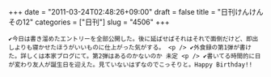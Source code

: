+++
date = "2011-03-24T02:48:26+09:00"
draft = false
title = "日刊けんけん その12"
categories = ["日刊"]
slug = "4506"
+++


    ✔今日は書き溜めたエントリーを全部公開した。後に延ばせばそれはそれで面倒だけど、即出しよりも寝かせたほうがいいものに仕上がった気がする。 <p /> ✔外食録の第1弾が書けた。詳しくは本家ブログにて。第2弾はあるのかないのか 未定 <p /> ✔書いてる時間的に日が変わり友人が誕生日を迎えた。見ていないはずなのでこっそりと。Happy Birthday!!
  
